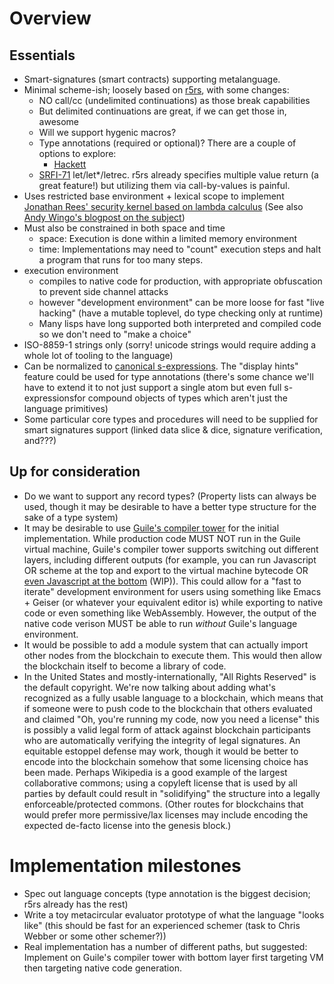 # Overview

## Essentials

-   Smart-signatures (smart contracts) supporting metalanguage.
-   Minimal scheme-ish; loosely based on [r5rs](http://www.schemers.org/Documents/Standards/R5RS/), with some changes:
    -   NO call/cc (undelimited continuations) as those break capabilities
    -   But delimited continuations are great, if we can get those in,
        awesome
    -   Will we support hygenic macros?
    -   Type annotations (required or optional)?  There are a couple
        of options to explore:
        -   [Hackett](http://docs.racket-lang.org/hackett/guide.html)
    -   [SRFI-71](https://srfi.schemers.org/srfi-71/srfi-71.html) let/let\*/letrec.  r5rs already specifies multiple value
        return (a great feature!) but utilizing them via call-by-values
        is painful.
-   Uses restricted base environment + lexical scope to implement
    [Jonathan Rees' security kernel based on lambda calculus](http://mumble.net/~jar/pubs/secureos/secureos.html)
    (See also [Andy Wingo's blogpost on the subject](https://wingolog.org/archives/2011/03/19/bart-and-lisa-hacker-edition))
-   Must also be constrained in both space and time
    -   space: Execution is done within a limited memory environment
    -   time: Implementations may need to "count" execution steps and
        halt a program that runs for too many steps.
-   execution environment
    -   compiles to native code for production, with appropriate obfuscation
        to prevent side channel attacks
    -   however "development environment" can be more loose for fast
        "live hacking" (have a mutable toplevel, do type checking only at
        runtime)
    -   Many lisps have long supported both interpreted and compiled
        code so we don't need to "make a choice"
-   ISO-8859-1 strings only (sorry! unicode strings would require
    adding a whole lot of tooling to the language)
-   Can be normalized to [canonical s-expressions](http://people.csail.mit.edu/rivest/Sexp.txt).  The "display hints"
    feature could be used for type annotations (there's some chance we'll
    have to extend it to not just support a single atom but even full
    s-expressionsfor compound objects of types which aren't just the
    language primitives)
-   Some particular core types and procedures will need to be supplied
    for smart signatures support (linked data slice & dice, signature
    verification, and???)

## Up for consideration

-   Do we want to support any record types?
    (Property lists can always be used, though it may be desirable to
    have a better type structure for the sake of a type system)
-   It may be desirable to use [Guile's compiler tower](https://www.gnu.org/software/guile/manual/html_node/Compiler-Tower.html) for the initial
    implementation.  While production code MUST NOT run in the Guile
    virtual machine, Guile's compiler tower supports switching out
    different layers, including different outputs (for example, you can
    run Javascript OR scheme at the top and export to the virtual machine
    bytecode OR [even Javascript at the bottom](https://lists.gnu.org/archive/html/guile-user/2017-08/msg00070.html) (WIP)).  This could allow
    for a "fast to iterate" development environment for users using
    something like Emacs + Geiser (or whatever your equivalent editor is)
    while exporting to native code or even something like WebAssembly.
    However, the output of the native code verison MUST be able to run
    *without* Guile's language environment.
-   It would be possible to add a module system that can actually import
    other nodes from the blockchain to execute them.  This would then
    allow the blockchain itself to become a library of code.
-   In the United States and mostly-internationally, "All Rights
    Reserved" is the default copyright.  We're now talking about adding
    what's recognized as a fully usable language to a blockchain, which
    means that if someone were to push code to the blockchain that
    others evaluated and claimed "Oh, you're running my code, now you
    need a license" this is possibly a valid legal form of attack against
    blockchain participants who are automatically verifying the integrity
    of legal signatures.  An equitable estoppel defense may work, though
    it would be better to encode into the blockchain somehow that some
    licensing choice has been made.  Perhaps Wikipedia is a good example
    of the largest collaborative commons; using a copyleft license that
    is used by all parties by default could result in "solidifying" the
    structure into a legally enforceable/protected commons.  (Other
    routes for blockchains that would prefer more permissive/lax
    licenses may include encoding the expected de-facto license into
    the genesis block.)

# Implementation milestones

-   Spec out language concepts (type annotation is the biggest decision;
    r5rs already has the rest)
-   Write a toy metacircular evaluator prototype of what the language
    "looks like" (this should be fast for an experienced schemer
    (task to Chris Webber or some other schemer?))
-   Real implementation has a number of different paths, but suggested:
    Implement on Guile's compiler tower with bottom layer first targeting
    VM then targeting native code generation.
